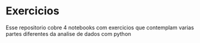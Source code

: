 # Exercicios
Esse repositorio cobre 4 notebooks com exercicios que contemplam varias partes diferentes da analise de dados com python
